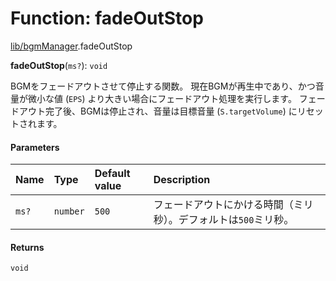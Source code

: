 # Function: fadeOutStop

[lib/bgmManager](../modules/lib_bgmManager.md).fadeOutStop

**fadeOutStop**(`ms?`): `void`

BGMをフェードアウトさせて停止する関数。
現在BGMが再生中であり、かつ音量が微小な値 (`EPS`) より大きい場合にフェードアウト処理を実行します。
フェードアウト完了後、BGMは停止され、音量は目標音量 (`S.targetVolume`) にリセットされます。

#### Parameters

| Name | Type | Default value | Description |
| :------ | :------ | :------ | :------ |
| `ms?` | `number` | `500` | フェードアウトにかける時間（ミリ秒）。デフォルトは`500`ミリ秒。 |

#### Returns

`void`
